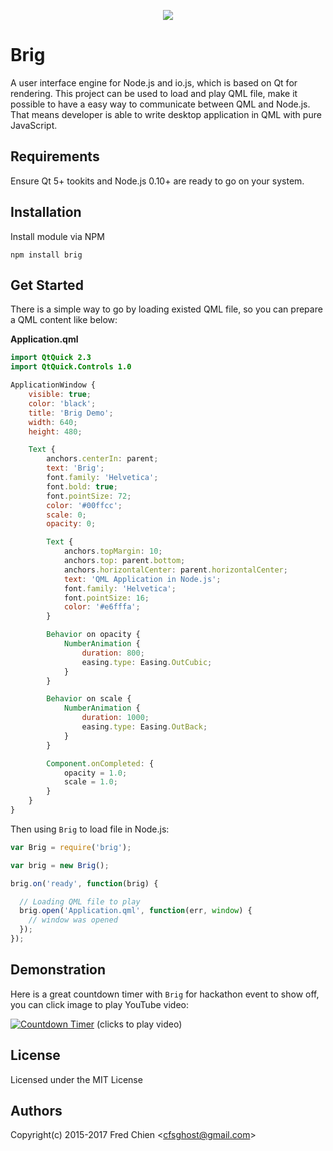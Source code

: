 <p align="center">
<a href="https://github.com/cfsghost/brig">
<img src="https://cloud.githubusercontent.com/assets/252072/26544332/0329d67c-4494-11e7-9dc3-7dbaccfc5bd8.png">
</a>
</p>

Brig
====

A user interface engine for Node.js and io.js, which is based on Qt for rendering. This project can be used to load and play QML file, make it possible to have a easy way to communicate between QML and Node.js. That means developer is able to write desktop application in QML with pure JavaScript.

## Requirements

Ensure Qt 5+ tookits and Node.js 0.10+ are ready to go on your system.

## Installation

Install module via NPM
```
npm install brig
```

## Get Started

There is a simple way to go by loading existed QML file, so you can prepare a QML content like below:

__Application.qml__
```qml
import QtQuick 2.3
import QtQuick.Controls 1.0

ApplicationWindow {
	visible: true;
	color: 'black';
	title: 'Brig Demo';
	width: 640;
	height: 480;

	Text {
		anchors.centerIn: parent;
		text: 'Brig';
		font.family: 'Helvetica';
		font.bold: true;
		font.pointSize: 72;
		color: '#00ffcc';
		scale: 0;
		opacity: 0;

		Text {
			anchors.topMargin: 10;
			anchors.top: parent.bottom;
			anchors.horizontalCenter: parent.horizontalCenter;
			text: 'QML Application in Node.js';
			font.family: 'Helvetica';
			font.pointSize: 16;
			color: '#e6fffa';
		}

		Behavior on opacity {
			NumberAnimation {
				duration: 800;
				easing.type: Easing.OutCubic;
			}
		}

		Behavior on scale {
			NumberAnimation {
				duration: 1000;
				easing.type: Easing.OutBack;
			}
		}

		Component.onCompleted: {
			opacity = 1.0;
			scale = 1.0;
		}
	}
}
```

Then using `Brig` to load file in Node.js:

```javascript
var Brig = require('brig');

var brig = new Brig();

brig.on('ready', function(brig) {

  // Loading QML file to play
  brig.open('Application.qml', function(err, window) {
    // window was opened
  });
});

```

## Demonstration

Here is a great countdown timer with `Brig` for hackathon event to show off, you can click image to play YouTube video:

[![Countdown Timer](https://cloud.githubusercontent.com/assets/252072/7604018/44697ee8-f96f-11e4-9690-db826fccbc22.png)](http://www.youtube.com/watch?v=D6CnZfK723M)
(clicks to play video)

## License

Licensed under the MIT License

## Authors

Copyright(c) 2015-2017 Fred Chien <<cfsghost@gmail.com>>
